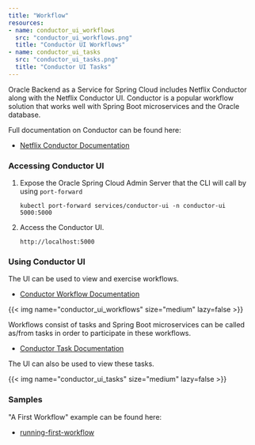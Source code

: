```yaml
---
title: "Workflow"
resources:
- name: conductor_ui_workflows
  src: "conductor_ui_workflows.png"
  title: "Conductor UI Workflows"
- name: conductor_ui_tasks
  src: "conductor_ui_tasks.png"
  title: "Conductor UI Tasks"
---
```


Oracle Backend as a Service for Spring Cloud includes Netflix Conductor along with the Netflix Conductor UI.
Conductor is a popular workflow solution that works well with Spring Boot microservices and the Oracle database.

Full documentation on Conductor can be found here:

* [Netflix Conductor Documentation](https://conductor.netflix.com/)

### Accessing Conductor UI

1. Expose the Oracle Spring Cloud Admin Server that the CLI will call by using `port-forward`

    ```shell
    kubectl port-forward services/conductor-ui -n conductor-ui  5000:5000
    ```

2. Access the Conductor UI.

    ```shell
    http://localhost:5000
    ```

### Using Conductor UI

The UI can be used to view and exercise workflows.
* [Conductor Workflow Documentation](https://conductor.netflix.com/configuration/workflowdef.html)

<!-- spellchecker-disable -->
{{< img name="conductor_ui_workflows" size="medium" lazy=false >}}
<!-- spellchecker-enable -->


Workflows consist of tasks and Spring Boot microservices can be called as/from tasks in order to participate in these workflows.
* [Conductor Task Documentation](https://conductor.netflix.com/configuration/taskdef.html) 

The UI can also be used to view these tasks.

<!-- spellchecker-disable -->
{{< img name="conductor_ui_tasks" size="medium" lazy=false >}}
<!-- spellchecker-enable -->

### Samples 

"A First Workflow" example can  be found here:
* [running-first-workflow](https://conductor.netflix.com/labs/running-first-workflow.html)
